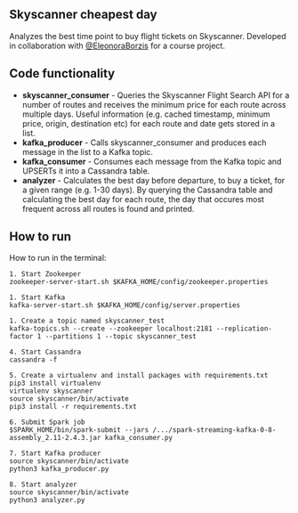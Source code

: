 ## Skyscanner cheapest day
Analyzes the best time point to buy flight tickets on Skyscanner. Developed in collaboration with [@EleonoraBorzis](https://github.com/EleonoraBorzis) for a course project. 

## Code functionality 
- **skyscanner_consumer** - Queries the Skyscanner Flight Search API for a number of routes and receives the minimum price for each route across multiple days. Useful information (e.g. cached timestamp, minimum price, origin, destination etc) for each route and date gets stored in a list.
- **kafka_producer** - Calls skyscanner_consumer and produces each message in the list to a Kafka topic.
- **kafka_consumer** - Consumes each message from the Kafka topic and UPSERTs it into a Cassandra table.
- **analyzer** - Calculates the best day before departure, to buy a ticket, for a given range (e.g. 1-30 days). By querying the Cassandra table and calculating the best day for each route, the day that occures most frequent across all routes is found and printed.
  
## How to run
How to run in the terminal:
```
1. Start Zookeeper
zookeeper-server-start.sh $KAFKA_HOME/config/zookeeper.properties

1. Start Kafka
kafka-server-start.sh $KAFKA_HOME/config/server.properties

1. Create a topic named skyscanner_test
kafka-topics.sh --create --zookeeper localhost:2181 --replication-factor 1 --partitions 1 --topic skyscanner_test

4. Start Cassandra 
cassandra -f

5. Create a virtualenv and install packages with requirements.txt
pip3 install virtualenv
virtualenv skyscanner
source skyscanner/bin/activate
pip3 install -r requirements.txt

6. Submit Spark job
$SPARK_HOME/bin/spark-submit --jars /.../spark-streaming-kafka-0-8-assembly_2.11-2.4.3.jar kafka_consumer.py

7. Start Kafka producer
source skyscanner/bin/activate
python3 kafka_producer.py

8. Start analyzer
source skyscanner/bin/activate
python3 analyzer.py
```
